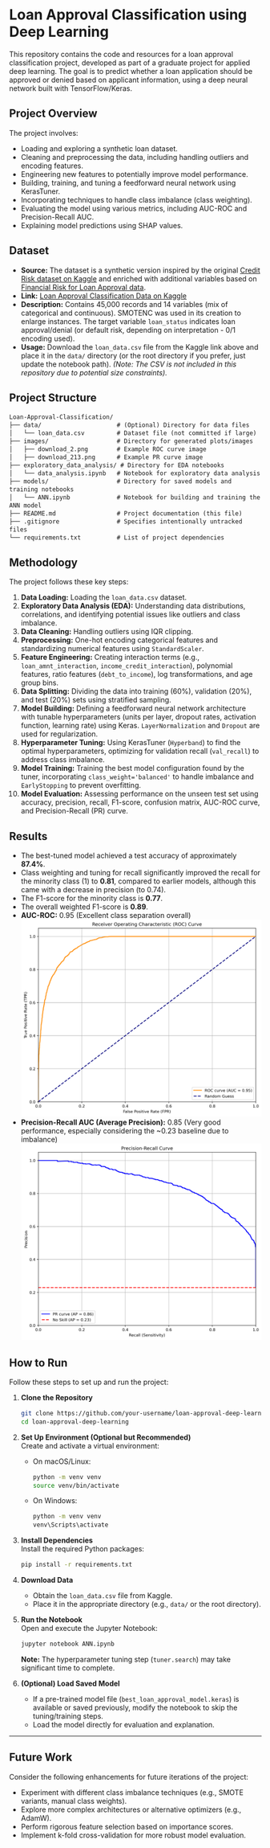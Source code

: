 # Loan Approval Classification using Deep Learning

This repository contains the code and resources for a loan approval classification project, developed as part of a graduate project for applied deep learning. The goal is to predict whether a loan application should be approved or denied based on applicant information, using a deep neural network built with TensorFlow/Keras.

## Project Overview

The project involves:
- Loading and exploring a synthetic loan dataset.
- Cleaning and preprocessing the data, including handling outliers and encoding features.
- Engineering new features to potentially improve model performance.
- Building, training, and tuning a feedforward neural network using KerasTuner.
- Incorporating techniques to handle class imbalance (class weighting).
- Evaluating the model using various metrics, including AUC-ROC and Precision-Recall AUC.
- Explaining model predictions using SHAP values.

## Dataset

- **Source:** The dataset is a synthetic version inspired by the original [Credit Risk dataset on Kaggle](https://www.kaggle.com/datasets/laotse/credit-risk-dataset) and enriched with additional variables based on [Financial Risk for Loan Approval data](https://www.kaggle.com/datasets/devanshi22/financial-risk-for-loan-approval-data).
- **Link:** [Loan Approval Classification Data on Kaggle](https://www.kaggle.com/datasets/taweilo/loan-approval-classification-data)
- **Description:** Contains 45,000 records and 14 variables (mix of categorical and continuous). SMOTENC was used in its creation to enlarge instances. The target variable `loan_status` indicates loan approval/denial (or default risk, depending on interpretation - 0/1 encoding used).
- **Usage:** Download the `loan_data.csv` file from the Kaggle link above and place it in the `data/` directory (or the root directory if you prefer, just update the notebook path). *(Note: The CSV is not included in this repository due to potential size constraints).*

## Project Structure

```
Loan-Approval-Classification/
├── data/                     # (Optional) Directory for data files
│   └── loan_data.csv         # Dataset file (not committed if large)
├── images/                   # Directory for generated plots/images
│   ├── download_2.png        # Example ROC curve image
│   ├── download_213.png      # Example PR curve image
├── exploratory_data_analysis/ # Directory for EDA notebooks
│   └── data_analysis.ipynb   # Notebook for exploratory data analysis
├── models/                   # Directory for saved models and training notebooks
│   └── ANN.ipynb             # Notebook for building and training the ANN model
├── README.md                 # Project documentation (this file)
├── .gitignore                # Specifies intentionally untracked files
└── requirements.txt          # List of project dependencies
```

## Methodology

The project follows these key steps:

1.  **Data Loading:** Loading the `loan_data.csv` dataset.
2.  **Exploratory Data Analysis (EDA):** Understanding data distributions, correlations, and identifying potential issues like outliers and class imbalance.
3.  **Data Cleaning:** Handling outliers using IQR clipping.
4.  **Preprocessing:** One-hot encoding categorical features and standardizing numerical features using `StandardScaler`.
5.  **Feature Engineering:** Creating interaction terms (e.g., `loan_amnt_interaction`, `income_credit_interaction`), polynomial features, ratio features (`debt_to_income`), log transformations, and age group bins.
6.  **Data Splitting:** Dividing the data into training (60%), validation (20%), and test (20%) sets using stratified sampling.
7.  **Model Building:** Defining a feedforward neural network architecture with tunable hyperparameters (units per layer, dropout rates, activation function, learning rate) using Keras. `LayerNormalization` and `Dropout` are used for regularization.
8.  **Hyperparameter Tuning:** Using KerasTuner (`Hyperband`) to find the optimal hyperparameters, optimizing for validation recall (`val_recall`) to address class imbalance.
9.  **Model Training:** Training the best model configuration found by the tuner, incorporating `class_weight='balanced'` to handle imbalance and `EarlyStopping` to prevent overfitting.
10. **Model Evaluation:** Assessing performance on the unseen test set using accuracy, precision, recall, F1-score, confusion matrix, AUC-ROC curve, and Precision-Recall (PR) curve.


## Results

- The best-tuned model achieved a test accuracy of approximately **87.4%**.
- Class weighting and tuning for recall significantly improved the recall for the minority class (1) to **0.81**, compared to earlier models, although this came with a decrease in precision (to 0.74).
- The F1-score for the minority class is **0.77**.
- The overall weighted F1-score is **0.89**.
- **AUC-ROC:** 0.95 (Excellent class separation overall)
  ![ROC Curve](images/AUC-ROC.png)
- **Precision-Recall AUC (Average Precision):** 0.85 (Very good performance, especially considering the ~0.23 baseline due to imbalance)
  ![PR Curve](images/PR-AUC.png)


## How to Run

Follow these steps to set up and run the project:

1. **Clone the Repository**  
    ```bash
    git clone https://github.com/your-username/loan-approval-deep-learning.git
    cd loan-approval-deep-learning
    ```

2. **Set Up Environment (Optional but Recommended)**  
    Create and activate a virtual environment:  
    - On macOS/Linux:  
      ```bash
      python -m venv venv
      source venv/bin/activate
      ```
    - On Windows:  
      ```bash
      python -m venv venv
      venv\Scripts\activate
      ```

3. **Install Dependencies**  
    Install the required Python packages:  
    ```bash
    pip install -r requirements.txt
    ```

4. **Download Data**  
    - Obtain the `loan_data.csv` file from Kaggle.  
    - Place it in the appropriate directory (e.g., `data/` or the root directory).

5. **Run the Notebook**  
    Open and execute the Jupyter Notebook:  
    ```bash
    jupyter notebook ANN.ipynb
    ```
    **Note:** The hyperparameter tuning step (`tuner.search`) may take significant time to complete.

6. **(Optional) Load Saved Model**  
    - If a pre-trained model file (`best_loan_approval_model.keras`) is available or saved previously, modify the notebook to skip the tuning/training steps.  
    - Load the model directly for evaluation and explanation.

---

## Future Work

Consider the following enhancements for future iterations of the project:

- Experiment with different class imbalance techniques (e.g., SMOTE variants, manual class weights).
- Explore more complex architectures or alternative optimizers (e.g., AdamW).
- Perform rigorous feature selection based on importance scores.
- Implement k-fold cross-validation for more robust model evaluation.